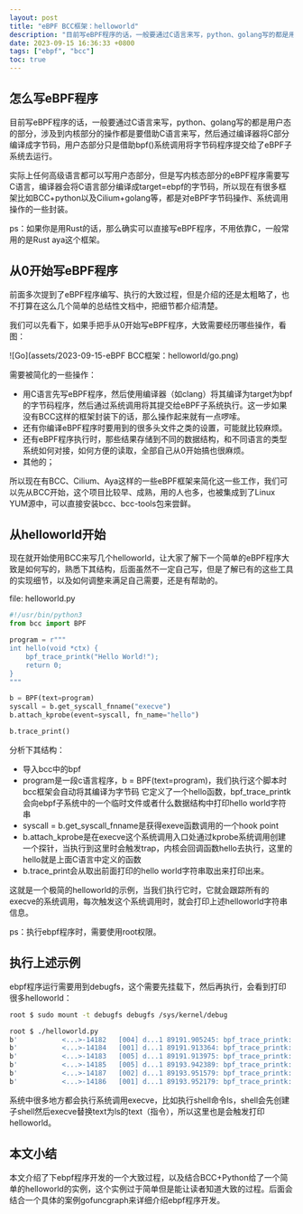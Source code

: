 ```yaml
---
layout: post
title: "eBPF BCC框架：helloworld"
description: "目前写eBPF程序的话，一般要通过C语言来写，python、golang写的都是用户态的部分，涉及到内核部分的操作都是要借助C语言来写，然后通过编译器将C部分编译成字节码，用户态部分只是借助bpf()系统调用将字节码程序提交给了eBPF子系统去运行。本文就结合BCC框架+Python来写一个简单的helloworld，来熟悉下ebpf程序的写法。"
date: 2023-09-15 16:36:33 +0800
tags: ["ebpf", "bcc"]
toc: true
---
```


## 怎么写eBPF程序

目前写eBPF程序的话，一般要通过C语言来写，python、golang写的都是用户态的部分，涉及到内核部分的操作都是要借助C语言来写，然后通过编译器将C部分编译成字节码，用户态部分只是借助bpf()系统调用将字节码程序提交给了eBPF子系统去运行。

实际上任何高级语言都可以写用户态部分，但是写内核态部分的eBPF程序需要写C语言，编译器会将C语言部分编译成target=ebpf的字节码，所以现在有很多框架比如BCC+python以及Cilium+golang等，都是对eBPF字节码操作、系统调用操作的一些封装。

ps：如果你是用Rust的话，那么确实可以直接写eBPF程序，不用依靠C，一般常用的是Rust aya这个框架。

## 从0开始写eBPF程序

前面多次提到了eBPF程序编写、执行的大致过程，但是介绍的还是太粗略了，也不打算在这么几个简单的总结性文档中，把细节都介绍清楚。

我们可以先看下，如果手把手从0开始写eBPF程序，大致需要经历哪些操作，看图：

![Go](assets/2023-09-15-eBPF BCC框架：helloworld/go.png)

需要被简化的一些操作：

- 用C语言先写eBPF程序，然后使用编译器（如clang）将其编译为target为bpf的字节码程序，然后通过系统调用将其提交给eBPF子系统执行。这一步如果没有BCC这样的框架封装下的话，那么操作起来就有一点啰嗦。
- 还有你编译eBPF程序时要用到的很多头文件之类的设置，可能就比较麻烦。
- 还有eBPF程序执行时，那些结果存储到不同的数据结构，和不同语言的类型系统如何对接，如何方便的读取，全部自己从0开始搞也很麻烦。
- 其他的；

所以现在有BCC、Cilium、Aya这样的一些eBPF框架来简化这一些工作，我们可以先从BCC开始，这个项目比较早、成熟，用的人也多，也被集成到了Linux YUM源中，可以直接安装bcc、bcc-tools包来尝鲜。

## 从helloworld开始

现在就开始使用BCC来写几个helloworld，让大家了解下一个简单的eBPF程序大致是如何写的，熟悉下其结构，后面虽然不一定自己写，但是了解已有的这些工具的实现细节，以及如何调整来满足自己需要，还是有帮助的。

file: helloworld.py

```python
#!/usr/bin/python3
from bcc import BPF

program = r"""
int hello(void *ctx) {
    bpf_trace_printk("Hello World!");
    return 0;
}
"""

b = BPF(text=program)
syscall = b.get_syscall_fnname("execve")
b.attach_kprobe(event=syscall, fn_name="hello")

b.trace_print()
```

分析下其结构：

- 导入bcc中的bpf
- program是一段c语言程序，b = BPF(text=program)，我们执行这个脚本时bcc框架会自动将其编译为字节码
  它定义了一个hello函数，bpf_trace_printk会向ebpf子系统中的一个临时文件或者什么数据结构中打印hello world字符串
- syscall = b.get_syscall_fnname是获得exeve函数调用的一个hook point
- b.attach_kprobe是在execve这个系统调用入口处通过kprobe系统调用创建一个探针，当执行到这里时会触发trap，内核会回调函数hello去执行，这里的hello就是上面C语言中定义的函数
- b.trace_print会从取出前面打印的hello world字符串取出来打印出来。

这就是一个极简的helloworld的示例，当我们执行它时，它就会跟踪所有的execve的系统调用，每次触发这个系统调用时，就会打印上述helloworld字符串信息。

ps：执行ebpf程序时，需要使用root权限。

## 执行上述示例

ebpf程序运行需要用到debugfs，这个需要先挂载下，然后再执行，会看到打印很多helloworld：

```bash
root $ sudo mount -t debugfs debugfs /sys/kernel/debug

root $ ./helloworld.py
b'           <...>-14182   [004] d...1 89191.905245: bpf_trace_printk: Hello World!'
b'           <...>-14184   [001] d...1 89191.913364: bpf_trace_printk: Hello World!'
b'           <...>-14183   [005] d...1 89191.913975: bpf_trace_printk: Hello World!'
b'           <...>-14185   [005] d...1 89193.942389: bpf_trace_printk: Hello World!'
b'           <...>-14187   [002] d...1 89193.951579: bpf_trace_printk: Hello World!'
b'           <...>-14186   [001] d...1 89193.952179: bpf_trace_printk: Hello World!'
```

系统中很多地方都会执行系统调用execve，比如执行shell命令ls，shell会先创建子shell然后execve替换text为ls的text（指令），所以这里也是会触发打印helloworld。

## 本文小结

本文介绍了下ebpf程序开发的一个大致过程，以及结合BCC+Python给了一个简单的helloworld的实例，这个实例过于简单但是能让读者知道大致的过程。后面会结合一个具体的案例gofuncgraph来详细介绍ebpf程序开发。